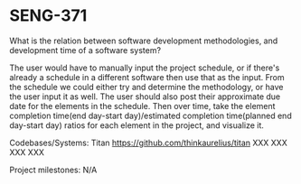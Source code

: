 # SENG-371
What is the relation between software development methodologies, and development time of a software system?

The user would have to manually input the project schedule, or if there's already a schedule in a different software then use that as the input. From the schedule we could either try and determine the methodology, or have the user input it as well. The user should also post their approximate due date for the elements in the schedule. Then over time, take the element completion time(end day-start day)/estimated completion time(planned end day-start day) ratios for each element in the project, and visualize it.

Codebases/Systems:
Titan	https://github.com/thinkaurelius/titan
XXX	XXX
XXX	XXX

Project milestones:
N/A
